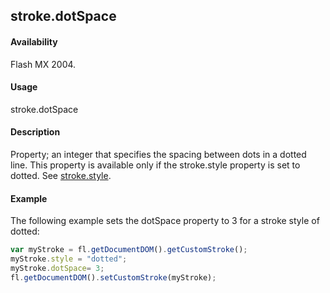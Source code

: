 ## stroke.dotSpace

#### Availability

Flash MX 2004.

#### Usage

stroke.dotSpace

#### Description

Property; an integer that specifies the spacing between dots in a dotted line. This property is available only if the
stroke.style property is set to dotted. See [stroke.style](../Stroke_object/stroke20.md).

#### Example


The following example sets the dotSpace property to 3 for a stroke style of dotted:
```javascript
var myStroke = fl.getDocumentDOM().getCustomStroke(); 
myStroke.style = "dotted";
myStroke.dotSpace= 3; 
fl.getDocumentDOM().setCustomStroke(myStroke);

```